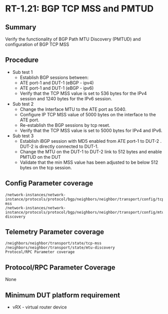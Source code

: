 # RT-1.21: BGP TCP MSS and PMTUD
## Summary
Verify the functionality of BGP Path MTU Discovery (PMTUD) and configuration of BGP TCP MSS 

## Procedure
* Sub test 1
  * Establish BGP sessions between:
  * ATE port-1 and DUT-1 (eBGP - ipv4)
  * ATE port-1 and DUT-1 (eBGP - ipv6)
  * Verify that the TCP MSS value is set to 536 bytes for the IPv4 session and 1240 bytes for the IPv6 session.
* Sub test 2
  * Change the Interface MTU to the ATE port as 5040.
  * Configure IP TCP MSS value of 5000 bytes on the interface to the ATE port.
  * Re-establish the BGP sessions by tcp reset.
  * Verify that the TCP MSS value is set to 5000 bytes for IPv4 and IPv6.
* Sub test 3
  * Establish iBGP session with MD5 enabled from ATE port-1 to DUT-2 . DUT-2 is directly connected to DUT-1.
  * Change the MTU on the DUT-1 to DUT-2 link to 512 bytes and enable PMTUD on the DUT
  * Validate that the min MSS value has been adjusted to be below 512 bytes  on the tcp session.

## Config Parameter coverage
```
/network-instances/network-instance/protocols/protocol/bgp/neighbors/neighbor/transport/config/tcp-mss	
/network-instances/network-instance/protocols/protocol/bgp/neighbors/neighbor/transport/config/mtu-discovery
```

## Telemetry Parameter coverage
```
/neighbors/neighbor/transport/state/tcp-mss
/neighbors/neighbor/transport/state/mtu-discovery
Protocol/RPC Parameter coverage
```
## Protocol/RPC Parameter Coverage
None

## Minimum DUT platform requirement
  * vRX - virtual router device